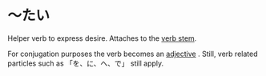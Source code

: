# ～たい

Helper verb to express desire. Attaches to the [verb stem](stem-masu). 

For conjugation purposes the verb becomes an [adjective](・い) . Still, verb related particles such as 「を、に、へ、で」 still apply.